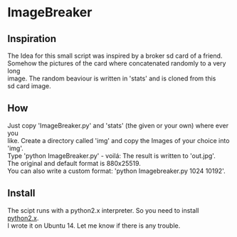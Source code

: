 # ImageBreaker

## Inspiration
The Idea for this small script was inspired by a broker sd card of a friend.</br>
Somehow the pictures of the card where concatenated randomly to a very long</br>
image. The random beaviour is written in 'stats' and is cloned from this</br>
sd card image.</br>

## How
Just copy 'ImageBreaker.py' and 'stats' (the given or your own) where ever you</br>
like. Create a directory called 'img' and copy the Images of your choice into 'img'.</br>
Type 'python ImageBreaker.py' - voilá: The result is written to 'out.jpg'.</br>
The original and default format is 880x25519.</br>
You can also write a custom format: 'python Imagebreaker.py 1024 10192'.

## Install
The scipt runs with a python2.x interpreter. So you need to install
<a href=https://www.python.org/downloads/>python2.x</a>.</br>
I wrote it on Ubuntu 14. Let me know if there is any trouble.
